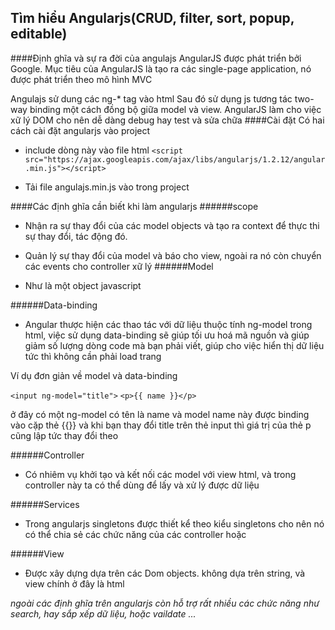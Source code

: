 ## Tìm hiểu Angularjs(CRUD, filter, sort, popup, editable)
####Định ghĩa và sự ra đời của angulajs
AngularJS được phát triển bởi Google. Mục tiêu của AngularJS là tạo ra các single-page application, nó được phát triển theo mô hình MVC


Angulajs sử dung các ng-* tag vào html Sau đó sử dụng js tương tác two-way binding một cách đồng bộ giữa model và view. AngularJS làm cho việc xữ lý DOM cho nên dễ dàng debug hay test và sửa chữa
####Cài đặt
Có hai cách cài đặt angularjs vào project


+ include dòng này vào file html `<script src="https://ajax.googleapis.com/ajax/libs/angularjs/1.2.12/angular.min.js"></script>`


+ Tải file angulajs.min.js vào trong project

####Các định ghĩa cần biết khi làm angularjs
######scope
+ Nhận ra sự thay đổi của các model objects và tạo ra context để thực thi sự thay đổi, tác động đó.


+ Quản lý sự thay đổi của model và báo cho view, ngoài ra nó còn chuyển các events cho controller xữ lý
######Model
+ Như là một object javascript


######Data-binding
+ Angular thược hiện các thao tác với dữ liệu thuộc tính ng-model trong html, việc sử dụng data-binding sẽ giúp tối ưu hoá mã nguồn và giúp giảm số lượng dòng code mà bạn phải viết, giúp cho việc hiển thị dữ liệu tức thì không cần phải load trang


Ví dụ đơn giản về model và data-binding


`<input ng-model="title">`
`<p>{{ name }}</p>`


ở đây có một ng-model có tên là name và model name này được binding vào cặp thẻ {{}} và khi bạn thay đổi title trên thẻ input thì giá trị của thẻ p cũng lập tức thay đổi theo

######Controller
+ Có nhiêm vụ khởi tạo và kết nối các model với view html, và trong controller này ta có thể dùng để lấy và xử lý được dữ liệu

######Services
+ Trong angularjs singletons được thiết kể theo kiểu singletons cho nên nó có thể chia sẻ các chức năng của các controller hoặc


######View
+ Được xây dựng dựa trên các Dom objects. không dựa trên string, và view chính ở đây là html


*ngoài các định ghĩa trên angularjs còn hỗ trợ rất nhiều các chức năng như search, hay sắp xếp dữ liệu, hoặc vaildate ...*



















